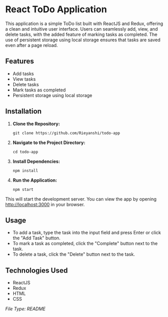 # React ToDo Application

This application is a simple ToDo list built with ReactJS and Redux, offering a clean and intuitive user interface. Users can seamlessly add, view, and delete tasks, with the added feature of marking tasks as completed. The use of persistent storage using local storage ensures that tasks are saved even after a page reload.

## Features

- Add tasks
- View tasks
- Delete tasks
- Mark tasks as completed
- Persistent storage using local storage

## Installation

1. **Clone the Repository:**
    ```
    git clone https://github.com/Rieyanshi/todo-app
    ```

2. **Navigate to the Project Directory:**
    ```
    cd todo-app
    ```

3. **Install Dependencies:**
    ```
    npm install
    ```

4. **Run the Application:**
    ```
    npm start
    ```

This will start the development server. You can view the app by opening [http://localhost:3000](http://localhost:3000) in your browser.

## Usage

- To add a task, type the task into the input field and press Enter or click the "Add Task" button.
- To mark a task as completed, click the "Complete" button next to the task.
- To delete a task, click the "Delete" button next to the task.

## Technologies Used

- ReactJS
- Redux
- HTML
- CSS

_File Type: README_
